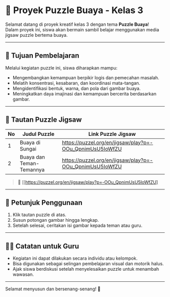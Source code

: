 # 🐊 Proyek Puzzle Buaya - Kelas 3

Selamat datang di proyek kreatif kelas 3 dengan tema **Puzzle Buaya**!  
Dalam proyek ini, siswa akan bermain sambil belajar menggunakan media jigsaw puzzle bertema buaya.

---

## 🎯 Tujuan Pembelajaran

Melalui kegiatan puzzle ini, siswa diharapkan mampu:

- Mengembangkan kemampuan berpikir logis dan pemecahan masalah.
- Melatih konsentrasi, kesabaran, dan koordinasi mata-tangan.
- Mengidentifikasi bentuk, warna, dan pola dari gambar buaya.
- Meningkatkan daya imajinasi dan kemampuan bercerita berdasarkan gambar.

---

## 🧩 Tautan Puzzle Jigsaw

| No | Judul Puzzle       | Link Puzzle Jigsaw                          |
|----|--------------------|---------------------------------------------|
| 1  | Buaya di Sungai     | https://puzzel.org/en/jigsaw/play?p=-OOu_QpnimUsU5IoWfZU                           |
| 2  | Buaya dan Teman-Temannya |  https://puzzel.org/en/jigsaw/play?p=-OOu_QpnimUsU5IoWfZU                  |

> 🔗 [[https://puzzel.org/en/jigsaw/play?p=-OOu_QpnimUsU5IoWfZU]

---

## 📌 Petunjuk Penggunaan

1. Klik tautan puzzle di atas.
2. Susun potongan gambar hingga lengkap.
3. Setelah selesai, ceritakan isi gambar kepada teman atau guru.

---

## 🧑‍🏫 Catatan untuk Guru

- Kegiatan ini dapat dilakukan secara individu atau kelompok.
- Bisa digunakan sebagai selingan pembelajaran visual dan motorik halus.
- Ajak siswa berdiskusi setelah menyelesaikan puzzle untuk menambah wawasan.

---

Selamat menyusun dan bersenang-senang! 🎉
